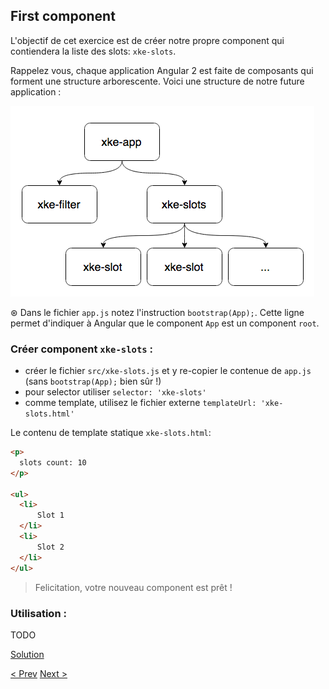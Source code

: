 ## First component

L'objectif de cet exercice est de créer notre propre component qui contiendera la liste des slots: `xke-slots`.

Rappelez vous, chaque application Angular 2 est faite de composants qui forment une structure arborescente.
Voici une structure de notre future application :

![Components Tree](img/components-tree.png)
 
&oast; Dans le fichier `app.js` notez l'instruction `bootstrap(App);`. 
Cette ligne permet d'indiquer à Angular que le component `App` est un component `root`.  

### Créer component `xke-slots` :

- créer le fichier `src/xke-slots.js` et y re-copier le contenue de `app.js` (sans `bootstrap(App);` bien sûr !)   
- pour selector utiliser `selector: 'xke-slots'`
- comme template, utilisez le fichier externe `templateUrl: 'xke-slots.html'`

Le contenu de template statique `xke-slots.html`:

```html
<p>
  slots count: 10
</p>

<ul>
  <li>
      Slot 1
  </li>
  <li>
      Slot 2
  </li>
</ul>
```
  
> Felicitation, votre nouveau component est prêt !

### Utilisation :
TODO

  
[Solution](first-component-solution.md)

[< Prev](data-binding.md) [Next >](exo3.md)
